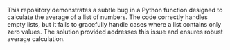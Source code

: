 This repository demonstrates a subtle bug in a Python function designed to calculate the average of a list of numbers.  The code correctly handles empty lists, but it fails to gracefully handle cases where a list contains only zero values.  The solution provided addresses this issue and ensures robust average calculation.